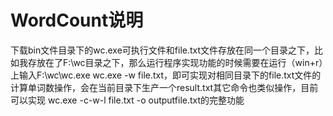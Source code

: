 # WordCount说明
下载bin文件目录下的wc.exe可执行文件和file.txt文件存放在同一个目录之下，比如我存放在了F:\wc目录之下，那么运行程序实现功能的时候需要在运行（win+r）上输入F:\wc\wc.exe wc.exe -w file.txt，即可实现对相同目录下的file.txt文件的计算单词数操作，会在当前目录下生产一个result.txt其它命令也类似操作，目前可以实现 wc.exe -c-w-l file.txt -o outputfile.txt的完整功能
